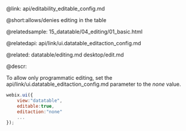 @link: api/editability_editable_config.md

@short:allows/denies editing in the table

@relatedsample:
	15_datatable/04_editing/01_basic.html
    
@relatedapi:
	api/link/ui.datatable_editaction_config.md
    
@related:
	datatable/editing.md
    desktop/edit.md
    
@descr:

To allow only programmatic editing, set the api/link/ui.datatable_editaction_config.md parameter
to the *none* value.

~~~js
webix.ui({
    view:"datatable",
    editable:true,
    editaction:"none"
    ...
});
~~~